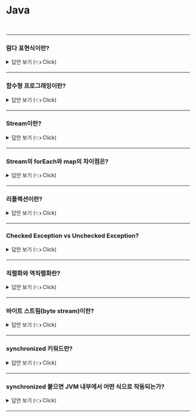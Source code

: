 # Java
<br>

-----------------------

### 람다 표현식이란?

<details>
   <summary> 답안 보기 (👈 Click)</summary>
<br />

-----------------------
+ 람다 표현식은 메서드를 하나의 식으로 표현한 것을 의미합니다. 
  람다 표현식은 함수형 프로그래밍의 특징을 갖고 있습니다.  
  람다 표현식의 장점은 불필요한 코드를 줄여주고, 가독성을 높여준다는 점입니다. 
</details>


-----------------------

### 함수형 프로그래밍이란?

<details>
   <summary> 답안 보기 (👈 Click)</summary>
<br />

-----------------------
+ 
</details>

-----------------------
### Stream이란?

<details>
   <summary> 답안 보기 (👈 Click)</summary>
<br />

+ 
</details>


-----------------------
### Stream의 forEach와 map의 차이점은?

<details>
   <summary> 답안 보기 (👈 Click)</summary>
<br />
   
+
</details>


-----------------------


### 리플렉션이란?

<details>
   <summary> 답안 보기 (👈 Click)</summary>
<br />

+ 구체적인 클래스 타입을 모르더라도, 해당 클래스의 정보에 접근할 수 있게 해주는 자바 API입니다. <br> 
  java.lang.reflect의 핵심 리플렉션 기능(core reflection facility)을 이용하면
  메모리에 적재된(load) 클래스의 정보를 가져오는 프로그램을 작성할 수 있습니다. 
  
  Class 객체가 주어지면, 해당 객체가 나타내는 클래스의 생성자, 메서드, 필드 등을 나타내는
  Constructor, Method, Field 객체들을 가져올 수 있는데,
  이 객체들을 사용하면 클래스의 멤버 이름이나 필드 자료형, 메서드 시그니처 등의 정보들을 얻어낼 수 있다. 
</details>

-----------------------
### Checked Exception vs Unchecked Exception?

<details>
   <summary> 답안 보기 (👈 Click)</summary>
<br />

+ Exception은 크게 Checked Exception과 Unchecked Exception(=Runtime Exception)으로 구분됩니다.<br> 
  Checked Exception은 컴파일 타임에 체크되는 예외로, 메소드나 생성자에 throws 절로 표기되어야 합니다.<br>
  Unchecked Exception은 런타임에 체크되는 예외로, JVM의 동작 과정에서 체크되며, throws 절로 표기될 필요가 없습니다. <br> 
</details>


-----------------------

### 직렬화와 역직렬화란?

<details>
   <summary> 답안 보기 (👈 Click)</summary>
<br />
+ 직렬화란 객체를 바이트 스트림(byte stream)으로 인코딩(encoding)하는 것을 의미합니다. <br> 
  역직렬화란 바이트 스트림을 객체로 복원하는 것을 의미합니다. <br>
  직렬화는 원격지 VM과 통신하기 위한 표준적 객체 인코딩을 제공합니다. 

</details>


-----------------------


### 바이트 스트림(byte stream)이란?

<details>
   <summary> 답안 보기 (👈 Click)</summary>
<br />
+ 직렬화란 객체를 바이트 스트림(byte stream)으로 인코딩(encoding)하는 것을 의미합니다. <br> 
  역직렬화란 바이트 스트림을 객체로 복원하는 것을 의미합니다. <br>
  직렬화는 원격지 VM과 통신하기 위한 표준적 객체 인코딩을 제공합니다. 

</details>


-----------------------


### synchronized 키워드란?

<details>
   <summary> 답안 보기 (👈 Click)</summary>
<br />
+ 
</details>


-----------------------

### synchronized 붙으면 JVM 내부에서 어떤 식으로 작동되는가?

<details>
   <summary> 답안 보기 (👈 Click)</summary>
<br />
+ 
</details>


-----------------------
